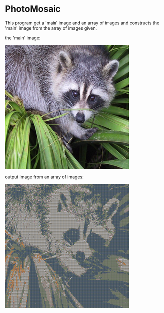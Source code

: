 # PhotoMosaic
This program get a 'main' image and an array of images and constructs the 'main' image from the array of images given.

the 'main' image:

<img src="https://github.com/dannysheyn/PhotoMosaic/blob/master/filename.jpg" width="400" height="400">

output image from an array of images:

<img src="https://github.com/dannysheyn/PhotoMosaic/blob/master/pic2.png" width="400" height="400">
